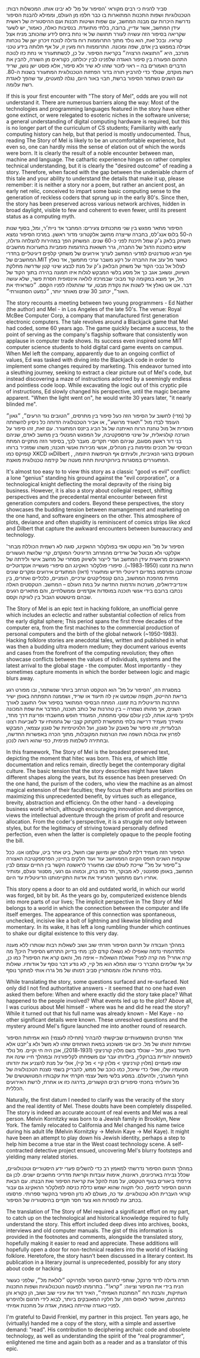 סביר להניח כי רבים מקוראי 'הסיפור על מֵל' לא יבינו אותו. המכשלות רבות: הטכנולוגיות ושפות התכנות המתוארות בו כבר חלפו מן העולם, וממילא להבנת הסיפור נדרשת היכרות עם מבנה המחשב, עם שפות ושיטות תכנות ועם ההיסטוריה של ראשית עידן המחשב, אשר עדיין, ברובה, בלתי מתועדת. בנסיבות כאלה, כאמור, יש לשער שקריאה בסיפור הזה עשויה לעורר תחושה של אי נחת ביחס לידע שהכותב מניח אצל קוראיו. ובכל זאת, הוא נולד מתוך התרוממות רוח גדולה לנוכח זיכרון ישן של נוכחות אצילה במפגש בין אדם, שפה ומכונה. התרוממות רוח מעין זו, על אף תלותה בידע טכני מורכב, היא ״התוצאה הרצויה״ בקריאת הסיפור. על כן, לכשתתעורר אי נחת כזו לנוכח התהום הפעורה בין סיפור האגדה שלפנינו לבין יכולתנו, כקוראים מן השורה, להבין את הדברים האמורים בה – ראוי לזכור שזהו לא שיר ולא סיפור, אלא פוסט ישן נושן, שריד רשת מוקדם, שנולד כדי להרביץ תורה בדור הפחזות הטכנולוגית המתעורר בשנות ה-80. עם השנים נשתמר הסיפור ברשת, חבוי באור היום, נגלה למעטים, עד שהפך לאגדת רשת עלומה.


If this is your first encounter with "The story of Mel", odds are you will not understand it. There are numerous barriers along the way: Most of the technologies and programming languages featured in the story have either gone extinct, or were relegated to esoteric niches in the software universe; a general understanding of digital computing hardware is required, but this is no longer part of the curriculum of CS students; Familiarity with early computing history can help, but that period is mostly undocumented. Thus, reading The Story of Mel is likely to be an uncomfortable experience, but even so, one can hardly miss the sense of elation out of which the words were born. It is clearly the result of a noble encounter between man, machine and language. The cathartic experience hinges on rather complex technical understanding, but it is clearly the "desired outcome" of reading a story.
Therefore, when faced with the gap between the undeniable charm of this tale and your ability to understand the details that make it up, please remember: it is neither a story nor a poem, but rather an ancient post, an early net relic, conceived to impart some basic computing sense to the generation of reckless coders that sprung up in the early 80's. Since then, the story has been preserved across various network archives, hidden in broad daylight, visible to few and coherent to even fewer, until its present status as a computing myth.


הסיפור מתאר מפגש בין שני מתכנתים צעירים: המחבר אד ניית׳ר, ומל, בסוף שנות ה-50 בלוס אנג׳לס, בחברה שייצרה מחשב אלקטרוני מדור ראשון. במרכז הסיפור נמצא משחק בלאק ג׳ק שמל תיכנת לפני כ-60 שנים. המשחק הפך במהירות להצלחה גדולה, שימש כתוכנת הדגל של החברה, גרר תשואות בהדגמות פומביות בתערוכות מחשבים ואף הביא סטודנטים למדעי המחשב לערוך אירועים של משחקי קלפים דיגיטליים בחדרי המחשבים של.MIT כאשר מל עזב את החברה על רקע משבר ערכי מתמשך, אד נאלץ לצלול אל נבכי הקוד של משחק הבלאק ג׳ק על מנת לבצע שינוי קטן שדרשה מחלקת השיווק, ונשאב אגב כך אל מסע בלשי המבקש לגלות איזו תמונה בהירה בתוך הקוד של מל, אך מוצא במקומה קוד מבוכי שבמרכזו לולאה אינסופית חסרת פשר, שלא עושה דבר. אט אט נאלץ אד לשנות את נקודת מבטו, עד שהתגלה לפניו הקסם. ״כשראיתי את האור״, יכתוב 30 שנים מאוחר יותר, ״כמעט הסתנוורתי״.

The story recounts a meeting between two young programmers - Ed Nather (the author) and Mel - in Los Angeles of the late 50's. The venue: Royal McBee Computer Corp, a company that manufactured first generation electronic computers. The tale revolves around a Blackjack game that Mel had coded, some 60 years ago. The game quickly became a success, to the point of serving as the company's flagship software that consistently won applause in computer trade shows. Its success even inspired some MIT computer science students to hold digital card game events on campus.
When Mel left the company, apparently due to an ongoing conflict of values, Ed was tasked with diving into the Blackjack code in order to implement some changes required by marketing. This endeavor turned into a sleuthing journey, seeking to extract a clear picture out of Mel's code, but instead discovering a maze of instructions adorned by a seemingly endless and pointless code loop. While excavating the logic out of this cryptic pile of instructions, Ed slowly changed his perspective, until the magic became apparent. "When the light went on", he would write 30 years later, "it nearly blinded me".

קל (מדי) לחשוב על הסיפור הזה כעל סיפור בין מתרסים, ״הטובים נגד הרעים״, ״גאון״ העומד לבדו מול ״תאגיד מרושע״, או אביר הטכנולוגיה הדוחה כל ניסיון להשחתה מוסרית אל מול טחנת הרוח האיתנה של גל הביג ביזנס המתעורר. עם זאת, זהו סיפור על הערכה קולגיאלית, על שינוי פרספקטיבה, על המפגש המנטלי בין מחשב לאדם, שניהם בני דור ראשון מסוגם, שניהם חסרי תקדים. מעבר לכך, בסיפור הזה מתקיים המתח הבסיסי של תככים ומזימות בין מנהלים, אנשי מכירות ואנשי תוכנה; משהו שמזכיר ברוחו קומיקס כמו XKCD אוDilbert , העוסקים ברגעי הנאיביות, ולעיתים אף הטיפשות היזומה, המתעוררים במסגרות ביורוקרטיות תחת מעטה של קידמה טכנולוגית מואצת.

It's almost too easy to to view this story as a classic "good vs evil" conflict: a lone "genius" standing his ground against the "evil corporation", or a technological knight deflecting the moral depravity of the rising big business. However, it is also a story about collegial respect, shifting perspectives and the precedental mental encounter between first generation computers and coders. Beyond these perspectives, the story showcases the budding tension between mamangement and marketing on the one hand, and software engineers on the other. This atmosphere of plots, deviance and often stupidity is reminiscent of comics strips like xkcd and Dilbert that capture the awkward encounters between bureaucracy and technology. 


'הסיפור על מל' הוא טקסט אפי בפולקלור ההאקינג, סוגה לא רשמית הכוללת מבחר אקלקטי ולא מבוטל של שרידים מהמרחב הדיגיטלי המוקדם, קרי שלושת העשורים הראשונים מראשית עידן המחשב ועד לייצור ולשיווק מסחרי של מחשב אישי ולידתה של הרשת בת זמננו (1950‏-1983~). סיפורי פולקלור האקינג הם סיפורי מעשייה אנקדוטליים שנכתבו ופורסמו במדיום דיגיטלי חדיש ומתעורר (דאז) המתעדים אירועים ומקרים שונים מחזית מהפכת המחשוב, בהם קונפליקטים ערכיים, הומניים, כלכליים ואחרים, בין אינדיבידואלים, מערכות והדמות החדשה על במת העולם – המחשב. הטקסטים האלה נכתבו ברובם בידי אנשי תוכנה במוסדות אקדמיים וממשלתיים, והם מתארים רגעים שבהם מיטשטש הגבול בין לוגיקה וקסם.

The Story of Mel is an epic text in hacking folklore, an unofficial genre which includes an eclectic and rather substantial collection of relics from the early digital sphere; This period spans the first three decades of the computer era, from the first machines to the commercial production of personal computers and the birth of the global network (~1950-1983). Hacking folklore stories are anecdotal tales, written and published in what was then a budding ultra modern medium; they document various events and cases from the forefront of the computing revolution; they often showcase conflicts between the values of individuals, systems and the latest arrival to the global stage - the computer. Most importantly - they sometimes capture moments in which the border between logic and magic blurs away.

במסגרת הזו, 'הסיפור על מל' הוא הטקסט הנרחב ביותר שנשתמר, ובו מפורט רגע בריאת ההייטק, תקופה שכמעט אין לה תיעוד או שריד, ושממנה התפתחה באופן ישיר התרבות הדיגיטלית בת זמננו. המתח הבסיסי המתואר בסיפור אולי התעצב לאורך השנים, אך מהותו נשמרה – בין טהרנות של כותב תוכנה, המדבר את שפת המכונה ולפיכך מייצג אותה, לבין עולם עסקי מתפתח, המעודד חופש מחשבתי ופריצת דרך מחד, ומאידך מעמיד דרישה בלתי מתפשרת לתקתוק קצבי של גחמותיו עד לשביעות רצונו הבלעדית; זהו סיפור של מאבק על סגנון, ועל הלגיטימיות של סגנון עצמאי, המבקש לפרוץ את גבולות השפה ואת הנורמות המקובלות, מתוך הכרה באפשרות החדשה, ובחתירה לשלמות פנימית, כפי שהוא רואה לנכון.

In this framework, The Story of Mel is the broadest preserved text, depicting the moment that hitec was born. This era, of which little documentation and relics remain, directly beget the contemporary digital culture. The basic tension that the story describes might have taken different shapes along the years, but its essence has been preserved: On the one hand, the purism of the coders, who view the machine as an almost magical extension of their faculties; they focus their efforts and priorities on maximizing this unprecedented benefit, by virtues such as ellegance, brevity, abstraction and efficiency. On the other hand - a developing business world which, although encouraging innovation and divergence, views the intellectual adventure through the prism of profit and resource allocation. From the coder's perspective, it is a struggle not only between styles, but for the legitimacy of striving toward personally defined perfection, even when the latter is completely opaque to the people footing the bill.


הסיפור הזה מעמיד דלת לעולם ישן ומיושן שבו חושל, ביט אחר ביט, עולמנו אנו. ככל שנוקפות השנים תופס הקיום הממוחשב עוד ועוד חלקים בחיינו; הפרספקטיבה האצורה ב״סיפור על מל״ שייכת לעולם שבו מתעורר לראשונה הקשר בין החיים עצמם לבין המחשב, באופן ספונטני, לא מבוקר, חד כמו ברק, וכמוהו גם רגעי, מסנוור ונעלם, ומותיר אחריו רעם מתמשך המרעיד את אדוות התקיימותנו הדיגיטלית עד היום.

This story opens a door to an old and outdated world, in which our world was forged, bit by bit. As the years go by, computerized existence blends into more parts of our lives; The implicit perspective in The Story of Mel belongs to a world in which the connection between the computer and life itself emerges. The appearance of this connection was spontaneous, unchecked, incisive like a bolt of lightning and likewise blinding and momentary. In its wake, it has left a long rumbling thunder which continues to shake our digital existence to this very day.

במהלך העבודה על תרגום הסיפור חזרתי שוב ושוב לשאלות רבות שנותרו ללא מענה ולתדהמתי נדמה שאפילו לא נשאלו קודם לכן: מתי בדיוק התרחש הסיפור? היכן? מה קרה אחרי? מה קרה לפני? ושאלת השאלות – איפה מל, והאם קרא את הסיפור? כמו כן, על אף שלימים התברר כי שמו המלא הוא מל קיי, לא נודע דבר נוסף על אודותיו. שאלות בלתי פתורות אלה והמסתורין סביב דמותו של מל גררו אותי למחקר נוסף.

While translating the story, some questions surfaced and re-surfaced. Not only did I not find authoritative answers - it seemed that no one had even asked them before: When and where exactly did the story take place? What happened to the people involved? What events led up to the plot? Above all, I was curious about Mel himself - where was he and did he read the story? While it turned out that his full name was already known - Mel Kaye - no other significant details were known. These unresolved questions and the mystery around Mel's figure launched me into another round of research.

אחד הפרטים המשמעותיים שביקשתי להבהיר (תחילה לעצמי) הוא אמיתות הסיפור ואמיתות זהותו של מל. כיום אני משוכנע במאת האחוזים שזהו לא משל ולא צ׳יזבט אלא תיעוד נאמן, ומל – שנולד בשם מלוין קורניצקי (1931‏-2018), אכן היה חי וקיים. מל נולד למשפחה יהודית בברוקלין, בילדותו עבר עם משפחתו לקליפורניה ובמהלך חייו שינה את שמו פעמיים (מלוין קורניצקי > מלוין קיי > מל קיי), אולי על מנת להצניע את יהדותו מטעמיו שלו, ואולי כדי שיוכל, כמו כוכב של ממש, להבריק בשמי סצנת הטכנולוגיה של החוף המערבי, ולהיעלם. במסע בלשי משל עצמי חקרתי את עקבותיו המטושטשים של מל והעליתי בחכתי סיפורים רבים הקשורים, בדרגה כזו או אחרת, לרשת האירועים הכללית.


Naturally, the first datum I needed to clarify was the veracity of the story and the real identity of Mel. These doubts have been completely disspelled. The story is indeed an accurate account of real events and Mel was a real person. Melvin Kornitzky was born to a Jewish family in Brooklyn, New York. The family relocated to California and Mel changed his name twice during his adult life (Melvin Kornitzky -> Melvin Kaye -> Mel Kaye). It might have been an attempt to play down his Jewish identity, perhaps a step to help him become a true star in the West coast technology scene. A self-contracted detective project ensued, uncovering Mel's blurry footsteps and yielding many related stories.

במהלך תרגום הסיפור נדרשתי למאמץ רב כדי להשלים פערי ידע היסטוריים וטכנולוגיים, שכלל נבירה בארכיונים, ראיונות, אימות עובדות וקריאת מדריכי מחשבים ישנים. לכן גם צירפתי ביאורים בגוף הטקסט, על מנת להקל את קריאת הסיפור ואת הבנתו. עם הבאת תרגום הסיפור לדפוס, כולי תקווה שהוא ישמש כדלת כניסה לפולקלור ההאקינג גם עבור קוראי העברית הלא טכנולוגיים. עד כה, מעולם לא נדון הסיפור בהקשר ספרותי. פרסומו בכתב עת לספרות הוא צעד חסר תקדים בהיסטוריה של הסיפור.


The translation of The Story of Mel required a significant effort on my part, to catch up on the technological and historical knowledge required to fully understand the story. This effort included deep dives into archives, books, interviews and old computer manuals. The gist of this information is provided in the footnotes and comments, alongside the translated story, hopefully making it easier to read and appreciate. These additions will hopefully open a door for non-technical readers into the world of Hacking folklore. Heretofore, the story hasn't been discussed in a literary context. Its publication in a literary journal is unprecedented, possibly for any story about code or hacking.

תודה גדולה לדוד פרנקל, שותפי לתרגום הסיפור ולפרויקט ״לולאת מל״, שלפני כעשור הניח בידי את הסיפור וציווה: ״קרא!״. בתרומתו לפענוח הטכנולוגיות ושפות התכנות העתיקות, והבנת רוח ״המתכנת האמיתי״, האיר דוד את עיניי שוב ושוב, הן כקורא והן כמתרגם, ואיפשר לאפוס הזה, על חלקיו המאובקים ביותר, לבוא לידי תרגום ולהיפרש לפניי כאגדה שהייתה באמת, אגדה על מתכנת אמיתי.


I'm grateful to David Frenkiel, my partner in this project. Ten years ago, he (virtually) handed me a copy of the story, with a simple and assertive demand: "read". His contribution to deciphering archaic code and obsolete technology, as well as understanding the spirit of the "real programmer", enlightened me time and again both as a reader and as a translator of this epic. 